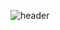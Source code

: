![header](https://capsule-render.vercel.app/api?type=wave&color=auto&height=300&section=header&text=JinYoung%20Park&fontSize=90)
